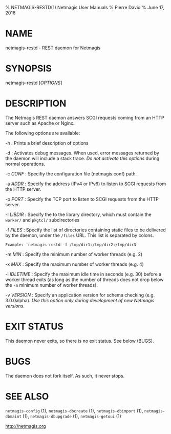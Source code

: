 % NETMAGIS-RESTD(1) Netmagis User Manuals
% Pierre David
% June 17, 2016

# NAME

netmagis-restd - REST daemon for Netmagis


# SYNOPSIS

netmagis-restd [*OPTIONS*]


# DESCRIPTION

The Netmagis REST daemon answers SCGI requests coming from an HTTP server
such as Apache or Nginx.

The following options are available:

-h
  : Prints a brief description of options

-d
  : Activates debug messages. When used, error messages returned by
    the daemon will include a stack trace. *Do not activate this
    options* during normal operations.

-c *CONF*
  : Specifiy the configuration file (netmagis.conf) path.

-a *ADDR*
  : Specify the address (IPv4 or IPv6) to listen to SCGI requests from
    the HTTP server.

-p *PORT*
  : Specify the TCP port to listen to SCGI requests from the HTTP server.

-l *LIBDIR*
  : Specify the to the library directory, which must contain the
    `worker/` and `pkgtcl/` subdirectories

-f *FILES*
  : Specify the list of directories containing static files to be delivered
    by the daemon, under the `/files` URL. This list is separated by colons.

    Example: `netmagis-restd -f /tmp/dir1:/tmp/dir2:/tmp/dir3`

-m *MIN*
  : Specify the minimum number of worker threads (e.g. 2)

-x *MAX*
  : Specify the maximum number of worker threads (e.g. 4)

-i *IDLETIME*
  : Specify the maximum idle time in seconds (e.g. 30) before a worker
    thread exits (as long as the number of threads does not drop below
    the `-m` minimum number of worker threads).

-v *VERSION*
  : Specify an application version for schema checking (e.g. 3.0.0alpha).
    *Use this option only during development of new Netmagis versions*.


# EXIT STATUS

This daemon never exits, so there is no exit status. See below (BUGS).


# BUGS

The daemon does not fork itself. As such, it never stops.


# SEE ALSO

`netmagis-config` (1),
`netmagis-dbcreate` (1),
`netmagis-dbimport` (1),
`netmagis-dbmaint` (1),
`netmagis-dbupgrade` (1),
`netmagis-getoui` (1)

<http://netmagis.org>
